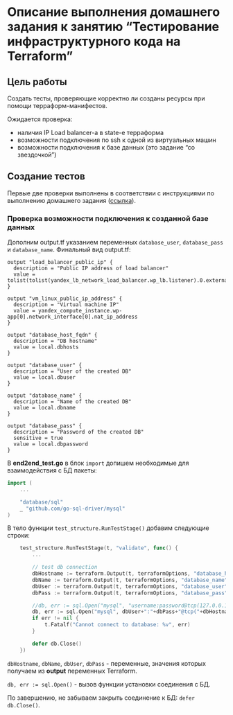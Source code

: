 # Описание выполнения домашнего задания к занятию “Тестирование инфраструктурного кода на Terraform”

## Цель работы
Создать тесты, проверяющие корректно ли созданы ресурсы при помощи терраформ-манифестов.

Ожидается проверка:

* наличия IP Load balancer-а в state-е терраформа
* возможности подключения по ssh к одной из виртуальных машин
* возможности подключения к базе данных (это задание “со звездочкой”)

## Создание тестов

Первые две проверки выполнены в соответствии с инструкциями по выполнению домашнего задания ([ссылка](https://hackmd.io/@otus/B1TK3dUMK "Инструкция по выполнению домашнего задания")).

### Проверка возможности подключения к созданной базе данных

Дополним output.tf указанием переменных `database_user`, `database_pass` и `database_name`. 
Финальный вид output.tf:
```hcl
output "load_balancer_public_ip" {
  description = "Public IP address of load balancer"
  value = tolist(tolist(yandex_lb_network_load_balancer.wp_lb.listener).0.external_address_spec).0.address
}

output "vm_linux_public_ip_address" {
  description = "Virtual machine IP"
  value = yandex_compute_instance.wp-app[0].network_interface[0].nat_ip_address
}

output "database_host_fqdn" {
  description = "DB hostname"
  value = local.dbhosts
}

output "database_user" {
  description = "User of the created DB"
  value = local.dbuser
}

output "database_name" {
  description = "Name of the created DB"
  value = local.dbname
}

output "database_pass" {
  description = "Password of the created DB"
  sensitive = true
  value = local.dbpassword
}
```
В **end2end_test.go** в блок `import` допишем необходимые для взаимодействия с БД пакеты: 

``` Go
import (
	...

	"database/sql"
	_ "github.com/go-sql-driver/mysql"
)
```
В тело функции `test_structure.RunTestStage()` добавим следующие строки: 

``` Go
	test_structure.RunTestStage(t, "validate", func() {
		...

		// test db connection
		dbHostname := terraform.Output(t, terraformOptions, "database_host_fqdn")
		dbName := terraform.Output(t, terraformOptions, "database_name")
		dbUser := terraform.Output(t, terraformOptions, "database_user")
		dbPass := terraform.Output(t, terraformOptions, "database_pass")

		//db, err := sql.Open("mysql", "username:password@tcp(127.0.0.1:3306)/test")
		db, err := sql.Open("mysql", dbUser+":"+dbPass+"@tcp("+dbHostname+":3306)/"+dbName)
		if err != nil {
			t.Fatalf("Cannot connect to database: %v", err)
		}

		defer db.Close()
	})
```
`dbHostname`, `dbName`, `dbUser`, `dbPass` - переменные, значения которых получаем из **output** переменных Terraform. 

`db, err := sql.Open()` - вызов функции установки соединения с БД.

По завершению, не забываем закрыть соединение к БД: `defer db.Close()`.


